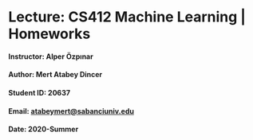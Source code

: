 # Lecture: CS412 Machine Learning | Homeworks
#### Instructor: Alper Özpınar
#### Author: Mert Atabey Dincer
#### Student ID: 20637
#### Email: atabeymert@sabanciuniv.edu
#### Date: 2020-Summer


